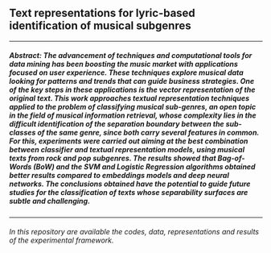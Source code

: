 ## Text representations for lyric-based identification of musical subgenres
***
##### *Abstract:*  The advancement of techniques and computational tools for data mining has been boosting the music market with applications focused on user experience. These techniques explore musical data looking for patterns and trends that can guide business strategies. One of the key steps in these applications is the vector representation of the original text. This work approaches textual representation techniques applied to the problem of classifying musical sub-genres, an open topic in the field of musical information retrieval, whose complexity lies in the difficult identification of the separation boundary between the sub-classes of the same genre, since both carry several features in common. For this, experiments were carried out aiming at the best combination between classifier and textual representation models, using musical texts from rock and pop subgenres. The results showed that Bag-of-Words (BoW) and the SVM and Logistic Regression algorithms obtained better results compared to embeddings models and deep neural networks. The conclusions obtained have the potential to guide future studies for the classification of texts whose separability surfaces are subtle and challenging. 

***
###### In this repository are available the codes, data, representations and results of the experimental framework.
   

